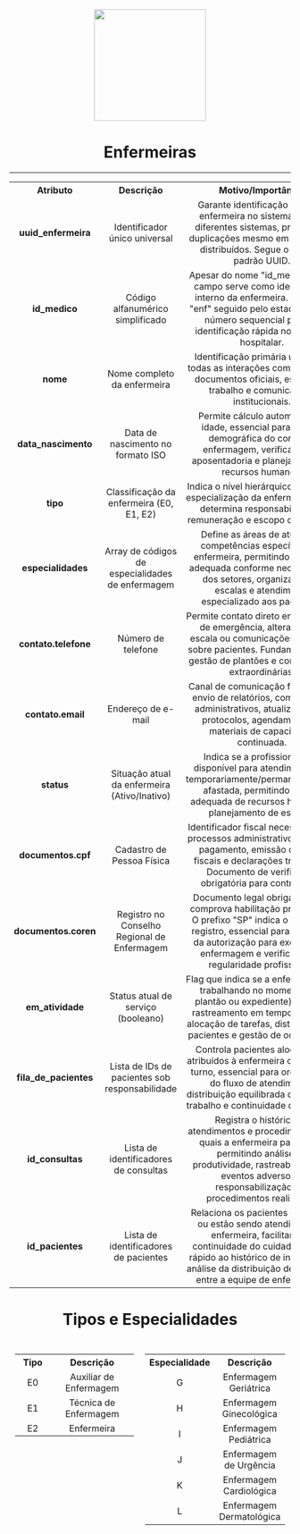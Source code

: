 <div align="center">
      <img src="https://img.icons8.com/color/48/000000/nurse-female.png" width="200"/>

# Enfermeiras
      
</div>

---

<div align="center">
<table align="center" style="text-align: center;">
  <tr>
    <th style="text-align: center;">Atributo</th>
    <th style="text-align: center;">Descrição</th>
    <th style="text-align: center;">Motivo/Importância</th>
  </tr>
  <tr>
    <td style="text-align: center;"><strong>uuid_enfermeira</strong></td>
    <td style="text-align: center;">Identificador único universal</td>
    <td style="text-align: center;">Garante identificação única da enfermeira no sistema e entre diferentes sistemas, prevenindo duplicações mesmo em ambientes distribuídos. Segue o formato padrão UUID.</td>
  </tr>
  <tr>
    <td style="text-align: center;"><strong>id_medico</strong></td>
    <td style="text-align: center;">Código alfanumérico simplificado</td>
    <td style="text-align: center;">Apesar do nome "id_medico", este campo serve como identificador interno da enfermeira. O prefixo "enf" seguido pelo estado ("sp") e número sequencial permite identificação rápida no dia a dia hospitalar.</td>
  </tr>
  <tr>
    <td style="text-align: center;"><strong>nome</strong></td>
    <td style="text-align: center;">Nome completo da enfermeira</td>
    <td style="text-align: center;">Identificação primária usada em todas as interações com pacientes, documentos oficiais, escalas de trabalho e comunicações institucionais.</td>
  </tr>
  <tr>
    <td style="text-align: center;"><strong>data_nascimento</strong></td>
    <td style="text-align: center;">Data de nascimento no formato ISO</td>
    <td style="text-align: center;">Permite cálculo automático da idade, essencial para análise demográfica do corpo de enfermagem, verificação de aposentadoria e planejamento de recursos humanos.</td>
  </tr>
  <tr>
    <td style="text-align: center;"><strong>tipo</strong></td>
    <td style="text-align: center;">Classificação da enfermeira (E0, E1, E2)</td>
    <td style="text-align: center;">Indica o nível hierárquico ou tipo de especialização da enfermeira, o que determina responsabilidades, remuneração e escopo de atuação.</td>
  </tr>
  <tr>
    <td style="text-align: center;"><strong>especialidades</strong></td>
    <td style="text-align: center;">Array de códigos de especialidades de enfermagem</td>
    <td style="text-align: center;">Define as áreas de atuação e competências específicas da enfermeira, permitindo alocação adequada conforme necessidades dos setores, organização de escalas e atendimento especializado aos pacientes.</td>
  </tr>
  <tr>
    <td style="text-align: center;"><strong>contato.telefone</strong></td>
    <td style="text-align: center;">Número de telefone</td>
    <td style="text-align: center;">Permite contato direto em situações de emergência, alterações de escala ou comunicações urgentes sobre pacientes. Fundamental para gestão de plantões e convocações extraordinárias.</td>
  </tr>
  <tr>
    <td style="text-align: center;"><strong>contato.email</strong></td>
    <td style="text-align: center;">Endereço de e-mail</td>
    <td style="text-align: center;">Canal de comunicação formal para envio de relatórios, comunicados administrativos, atualizações de protocolos, agendamentos e materiais de capacitação continuada.</td>
  </tr>
  <tr>
    <td style="text-align: center;"><strong>status</strong></td>
    <td style="text-align: center;">Situação atual da enfermeira (Ativo/Inativo)</td>
    <td style="text-align: center;">Indica se a profissional está disponível para atendimentos ou temporariamente/permanentemente afastada, permitindo gestão adequada de recursos humanos e planejamento de escalas.</td>
  </tr>
  <tr>
    <td style="text-align: center;"><strong>documentos.cpf</strong></td>
    <td style="text-align: center;">Cadastro de Pessoa Física</td>
    <td style="text-align: center;">Identificador fiscal necessário para processos administrativos, folha de pagamento, emissão de notas fiscais e declarações tributárias. Documento de verificação obrigatória para contratação.</td>
  </tr>
  <tr>
    <td style="text-align: center;"><strong>documentos.coren</strong></td>
    <td style="text-align: center;">Registro no Conselho Regional de Enfermagem</td>
    <td style="text-align: center;">Documento legal obrigatório que comprova habilitação profissional. O prefixo "SP" indica o estado de registro, essencial para validação da autorização para exercício da enfermagem e verificação de regularidade profissional.</td>
  </tr>
  <tr>
    <td style="text-align: center;"><strong>em_atividade</strong></td>
    <td style="text-align: center;">Status atual de serviço (booleano)</td>
    <td style="text-align: center;">Flag que indica se a enfermeira está trabalhando no momento (em plantão ou expediente). Permite rastreamento em tempo real para alocação de tarefas, distribuição de pacientes e gestão de ocorrências.</td>
  </tr>
  <tr>
    <td style="text-align: center;"><strong>fila_de_pacientes</strong></td>
    <td style="text-align: center;">Lista de IDs de pacientes sob responsabilidade</td>
    <td style="text-align: center;">Controla pacientes alocados ou atribuídos à enfermeira durante seu turno, essencial para organização do fluxo de atendimento, distribuição equilibrada de carga de trabalho e continuidade do cuidado.</td>
  </tr>
  <tr>
    <td style="text-align: center;"><strong>id_consultas</strong></td>
    <td style="text-align: center;">Lista de identificadores de consultas</td>
    <td style="text-align: center;">Registra o histórico de atendimentos e procedimentos nos quais a enfermeira participou, permitindo análise de produtividade, rastreabilidade de eventos adversos e responsabilização por procedimentos realizados.</td>
  </tr>
  <tr>
    <td style="text-align: center;"><strong>id_pacientes</strong></td>
    <td style="text-align: center;">Lista de identificadores de pacientes</td>
    <td style="text-align: center;">Relaciona os pacientes que foram ou estão sendo atendidos pela enfermeira, facilitando a continuidade do cuidado, acesso rápido ao histórico de interações e análise da distribuição de pacientes entre a equipe de enfermagem.</td>
  </tr>
</table>
</div>
<div align="center">

# Tipos e Especialidades

</div>
<div style="display: flex; justify-content: center; width: 100%;">
    <div style="width: 50%; padding: 10px;">
        <!-- Tabela de Pacientes -->
       <table align="center" style="text-align: center;" style="width: 100%">
<tr>
<th width="30%" style="text-align: center;" >Tipo</th>
<th width="70%" style="text-align: center;" >Descrição</th>
</tr>
<tr>
<td style="text-align: center;">E0</td>
<td style="text-align: center;">Auxiliar de Enfermagem</td>
</tr>
<tr>
<td style="text-align: center;">E1</td>
<td style="text-align: center;">Técnica de Enfermagem</td>
</tr>
<tr>
<td style="text-align: center;">E2</td>
<td style="text-align: center;">Enfermeira</td>
</tr>
<tr>
</table>
    </div>
     <div style="width: 50%; padding: 10px;">
            <table align="center" style="text-align: center;" style="width: 100%">
<tr>
<th width="30%" style="text-align: center;" >Especialidade</th>
<th width="70%" style="text-align: center;" >Descrição</th>
</tr>
<tr>
<td style="text-align: center;">G</td>
<td style="text-align: center;">Enfermagem Geriátrica</td>
</tr>
<tr>
<td style="text-align: center;">H</td>
<td style="text-align: center;">Enfermagem Ginecológica</td>
</tr>
<tr>
<td style="text-align: center;">I</td>
<td style="text-align: center;">Enfermagem Pediátrica</td>
</tr>
<tr>
<td style="text-align: center;">J</td>
<td style="text-align: center;">Enfermagem de Urgência</td>
</tr>
<tr>
<td style="text-align: center;">K</td>
<td style="text-align: center;">Enfermagem Cardiológica</td>
</tr>
<tr>
<td style="text-align: center;">L</td>
<td style="text-align: center;">Enfermagem Dermatológica</td>
</tr>
</table>

  </div>
</div>
</div>
